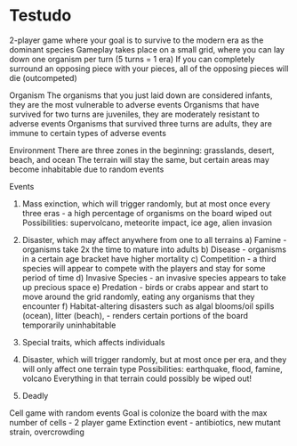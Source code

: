 # Testudo
2-player game where your goal is to survive to the modern era as the dominant species
Gameplay takes place on a small grid, where you can lay down one organism per turn (5 turns = 1 era)
If you can completely surround an opposing piece with your pieces, all of the opposing pieces will die (outcompeted)

Organism 
The organisms that you just laid down are considered infants, they are the most vulnerable to adverse events
Organisms that have survived for two turns are juveniles, they are moderately resistant to adverse events
Organisms that survived three turns are adults, they are immune to certain types of adverse events

Environment
There are three zones in the beginning: grasslands, desert, beach, and ocean
The terrain will stay the same, but certain areas may become inhabitable due to random events

Events
1) Mass exinction, which will trigger randomly, but at most once every three eras - a high percentage of organisms on the board wiped out
  Possibilities: supervolcano, meteorite impact, ice age, alien invasion
2) Disaster, which may affect anywhere from one to all terrains
  a) Famine - organisms take 2x the time to mature into adults 
  b) Disease - organisms in a certain age bracket have higher mortality 
  c) Competition - a third species will appear to compete with the players and stay for some period of time
  d) Invasive Species - an invasive species appears to take up precious space
  e) Predation - birds or crabs appear and start to move around the grid randomly, eating any organisms that they encounter
  f) Habitat-altering disasters such as algal blooms/oil spills (ocean), litter (beach),  - renders certain portions of the board temporarily uninhabitable 
  
3) Special traits, which affects individuals
  
2) Disaster, which will trigger randomly, but at most once per era, and they will only affect one terrain type
  Possibilities: earthquake, flood, famine, volcano
  Everything in that terrain could possibly be wiped out!
3) Deadly 

Cell game with random events 
Goal is colonize the board with the max number of cells - 2 player game 
Extinction event - antibiotics, new mutant strain, overcrowding 
